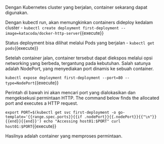 Dengan Kubernetes cluster yang berjalan, container sekarang dapat digunakan.

Dengan kubectl run, akan memungkinkan containers dideploy kedalam cluster - `kubectl create deployment first-deployment --image=katacoda/docker-http-server`{{execute}}

Status deployment bisa dilihat melalui Pods yang berjalan - `kubectl get pods`{{execute}}

Setelah container jalan, container tersebut dapat diekspos melalui opsi networking yang berbeda, tergantung pada kebutuhan. Salah satunya adalah NodePort, yang menyediakan port dinamis ke sebuah container.

`kubectl expose deployment first-deployment --port=80 --type=NodePort`{{execute}}


Perintah di bawah ini akan mencari port yang dialokasikan dan mengeksekusi permintaan HTTP.
The command below finds the allocated port and executes a HTTP request.

`export PORT=$(kubectl get svc first-deployment -o go-template='{{range.spec.ports}}{{if .nodePort}}{{.nodePort}}{{"\n"}}{{end}}{{end}}')
echo "Accessing host01:$PORT"
curl host01:$PORT`{{execute}}

Hasilnya adalah container yang memproses permintaan.